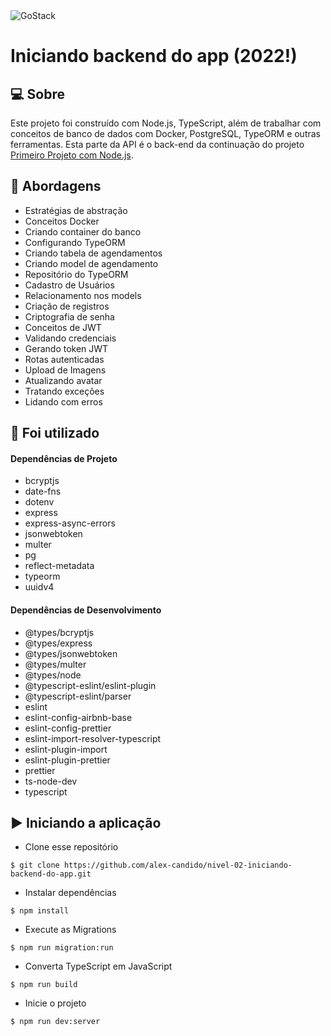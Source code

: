 <img alt="GoStack" src="https://storage.googleapis.com/golden-wind/bootcamp-gostack/header-desafios.png" />

# Iniciando backend do app (2022!)

## 💻 Sobre

Este projeto foi construído com Node.js, TypeScript, além de trabalhar com conceitos de banco de dados com Docker, PostgreSQL, TypeORM e outras ferramentas. Esta parte da API é o back-end da continuação do projeto [Primeiro Projeto com Node.js](https://github.com/alex-candido/nivel-02-primeiro-projeto-com-nodejs).

## 🚀 Abordagens

- Estratégias de abstração
- Conceitos Docker
- Criando container do banco
- Configurando TypeORM
- Criando tabela de agendamentos
- Criando model de agendamento
- Repositório do TypeORM
- Cadastro de Usuários
- Relacionamento nos models
- Criação de registros
- Criptografia de senha
- Conceitos de JWT
- Validando credenciais
- Gerando token JWT
- Rotas autenticadas
- Upload de Imagens
- Atualizando avatar
- Tratando exceções
- Lidando com erros

## 📌 Foi utilizado

#### Dependências de Projeto

- bcryptjs
- date-fns
- dotenv
- express
- express-async-errors
- jsonwebtoken
- multer
- pg
- reflect-metadata
- typeorm
- uuidv4

#### Dependências de Desenvolvimento

- @types/bcryptjs
- @types/express
- @types/jsonwebtoken
- @types/multer
- @types/node
- @typescript-eslint/eslint-plugin
- @typescript-eslint/parser
- eslint
- eslint-config-airbnb-base
- eslint-config-prettier
- eslint-import-resolver-typescript
- eslint-plugin-import
- eslint-plugin-prettier
- prettier
- ts-node-dev
- typescript

## ▶️ Iniciando a aplicação

- Clone esse repositório
```
$ git clone https://github.com/alex-candido/nivel-02-iniciando-backend-do-app.git
```
- Instalar dependências
```
$ npm install
```
- Execute as Migrations
```
$ npm run migration:run
```
- Converta TypeScript em JavaScript
```
$ npm run build
```
- Inicie o projeto
```
$ npm run dev:server
```



